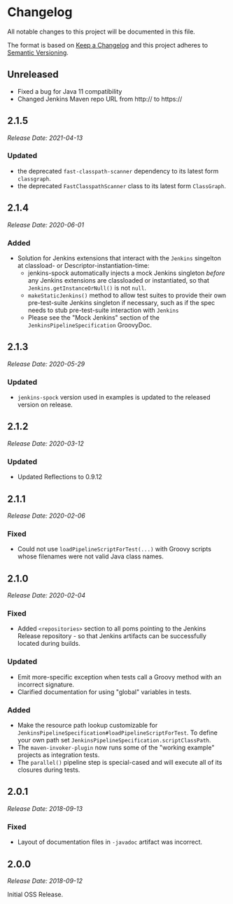 Changelog
==============================

All notable changes to this project will be documented in this file.

The format is based on [Keep a Changelog](http://keepachangelog.com/en/1.0.0/) and this project adheres to [Semantic Versioning](http://semver.org/spec/v2.0.0.html).

## Unreleased

* Fixed a bug for Java 11 compatibility
* Changed Jenkins Maven repo URL from http:// to https://

## 2.1.5

_Release Date: 2021-04-13_

### Updated

* the deprecated `fast-classpath-scanner` dependency to its latest form `classgraph`.
* the deprecated `FastClasspathScanner` class to its latest form `ClassGraph`.

## 2.1.4

_Release Date: 2020-06-01_

### Added

* Solution for Jenkins extensions that interact with the `Jenkins` singelton at classload- or Descriptor-instantiation-time:
	* jenkins-spock automatically injects a mock Jenkins singleton _before_ any Jenkins extensions are classloaded or instantiated, so that `Jenkins.getInstanceOrNull()` is not `null`.
	* `makeStaticJenkins()` method to allow test suites to provide their own pre-test-suite Jenkins singleton if necessary, such as if the spec needs to stub pre-test-suite interaction with `Jenkins`
	* Please see the "Mock Jenkins" section of the `JenkinsPipelineSpecification` GroovyDoc.

## 2.1.3

_Release Date: 2020-05-29_

### Updated

* `jenkins-spock` version used in examples is updated to the released version on release.

## 2.1.2

_Release Date: 2020-03-12_

### Updated

* Updated Reflections to 0.9.12

## 2.1.1

_Release Date: 2020-02-06_

### Fixed

* Could not use `loadPipelineScriptForTest(...)` with Groovy scripts whose filenames were not valid Java class names.

## 2.1.0

_Release Date: 2020-02-04_

### Fixed

* Added `<repositories>` section to all poms pointing to the Jenkins Release repository - so that Jenkins artifacts can be successfully located during builds.

### Updated
	
* Emit more-specific exception when tests call a Groovy method with an incorrect signature.
* Clarified documentation for using "global" variables in tests.

### Added

* Make the resource path lookup customizable for `JenkinsPipelineSpecification#loadPipelineScriptForTest`. To define your own path set `JenkinsPipelineSpecification.scriptClassPath`.
* The `maven-invoker-plugin` now runs some of the "working example" projects as integration tests.
* The `parallel()` pipeline step is special-cased and will execute all of its closures during tests.

## 2.0.1

_Release Date: 2018-09-13_

### Fixed

* Layout of documentation files in `-javadoc` artifact was incorrect.

## 2.0.0

_Release Date: 2018-09-12_

Initial OSS Release.
